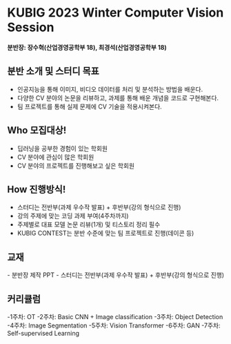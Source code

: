 <h1> KUBIG 2023 Winter Computer Vision Session </h1> 

<b> 분반장: 장수혁(산업경영공학부 18), 최경석(산업경영공학부 18) </b>

<h2> 분반 소개 및 스터디 목표 </h2>

- 인공지능을 통해 이미지, 비디오 데이터를 처리 및 분석하는 방법을 배운다.
- 다양한 CV 분야의 논문을 리뷰하고, 과제를 통해 배운 개념을 코드로 구현해본다.
- 팀 프로젝트를 통해 실제 문제에 CV 기술을 적용시켜본다.

<h2> Who 모집대상! </h2>

- 딥러닝을 공부한 경험이 있는 학회원
- CV 분야에 관심이 많은 학회원
- CV 분야의 프로젝트를 진행해보고 싶은 학회원

<h2> How 진행방식! </h2>

- 스터디는 전반부(과제 우수작 발표) + 후반부(강의 형식으로 진행)
- 강의 주제에 맞는 코딩 과제 부여(4주차까지)
- 주제별로 대표 모델 논문 리뷰(1개) 및 티스토리 정리 필수
- KUBIG CONTEST는 분반 수준에 맞는 팀 프로젝트로 진행(데이콘 등)

<h2> 교재 </h2>
- 분반장 제작 PPT 
- 스터디는 전반부(과제 우수작 발표) + 후반부(강의 형식으로 진행)

<h2> 커리큘럼 </h2>
-1주차: OT
-2주차: Basic CNN + Image classification
-3주차: Object Detection
-4주차: Image Segmentation
-5주차: Vision Transformer
-6주차: GAN
-7주차: Self-supervised Learning
